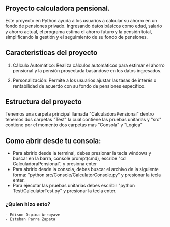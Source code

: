 ## Proyecto calculadora pensional.
Este proyecto en Python ayuda a los usuarios a calcular su ahorro en un fondo de pensiones privado.
Ingresando datos básicos como edad, salario y ahorro actual, el programa estima el ahorro futuro
y la pensión total, simplificando la gestión y el seguimiento de su fondo de pensiones.


## Caracteristicas del proyecto
 1.  Cálculo Automático: Realiza cálculos automáticos para estimar el ahorro pensional
y la pensión proyectada basándose en los datos ingresados.

2. Personalización: Permite a los usuarios ajustar las tasas de interés o rentabilidad
de acuerdo con su fondo de pensiones específico.


## Estructura del proyecto

Tenemos una carpeta principal llamada "CalculadoraPensional" dentro tenemos dos carpetas "Test" la cual contiene
las pruebas unitarias y "src" contiene por el momento dos carpetas mas "Consola" y "Logica"

## Como abrir desde tu consola: 
- Para abrirlo desde la terminal, debes presionar la tecla windows y buscar en la barra, console prompt(cmd), escribe "cd CalculadoraPensional", y presiona enter
- Para abrirlo desde la consola, debes buscar el archivo de la siguiente forma: "python src/Console/CalculatorConsole.py" y presionar la tecla enter.
- Para ejecutar las pruebas unitarias debes escribir "python Test/CalculatorTest.py" y presionar la tecla enter.

### ¿Quien hizo esto?
    - Edison Ospina Arroyave
    - Esteban Parra Zapata
